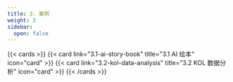 ```yaml
---
title: 3. 案例
weight: 3
sidebar:
  open: false
---
```



{{< cards >}}
  {{< card link="3.1-ai-story-book" title="3.1 AI 绘本" icon="card" >}}
  {{< card link="3.2-kol-data-analysis" title="3.2 KOL 数据分析" icon="card" >}}
{{< /cards >}}

